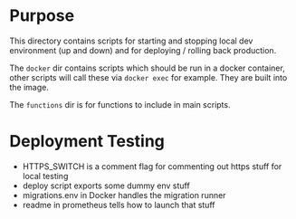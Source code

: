 # Purpose

This directory contains scripts for starting and stopping local dev environment (up and down) and for deploying / rolling back production.

The `docker` dir contains scripts which should be run in a docker container, other scripts will call these via `docker exec` for example. They are built into the image.

The `functions` dir is for functions to include in main scripts.

# Deployment Testing

* HTTPS_SWITCH is a comment flag for commenting out https stuff for local testing
* deploy script exports some dummy env stuff
* migrations.env in Docker handles the migration runner
* readme in prometheus tells how to launch that stuff
